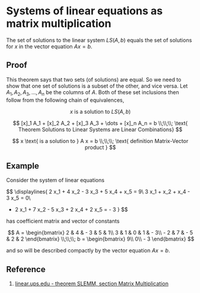 # Systems of linear equations as matrix multiplication

The set of solutions to the linear system $LS(A, b)$ equals the set of solutions for $x$ in the vector equation $A x = b$.

## Proof

This theorem says that two sets (of solutions) are equal. So we need to show that one set of solutions is a subset of the other, and vice versa. Let $A_1, A_2, A_3, \dots , A_n$ be the columns of $A$. Both of these set inclusions then follow from the following chain of equivalences,

$$
x \text{ is a solution to } LS(A, b)
$$

$$
[x]_1 A_1 + [x]_2 A_2 + [x]_3 A_3 + \dots + [x]_n A_n = b
\\;\\;\\;
\text{ Theorem Solutions to Linear Systems are Linear Combinations}
$$

$$
x \text{ is a solution to } A x = b
\\;\\;\\;
\text{ definition Matrix-Vector product }
$$

## Example

Consider the system of linear equations

$$
\displaylines{
2 x_1 + 4 x_2 - 3 x_3 + 5 x_4 + x_5 = 9\\
3 x_1 + x_2 + x_4 - 3 x_5 = 0\\
- 2 x_1 + 7 x_2 - 5 x_3 + 2 x_4 + 2 x_5 = - 3
}
$$

has coefficient matrix and vector of constants

$$
A =
\begin{bmatrix}
    2 & 4 & - 3 & 5 & 1\\
    3 & 1 & 0 & 1 & - 3\\
    - 2 & 7 & - 5 & 2 & 2
\end{bmatrix}
\\;\\;\\;
b =
\begin{bmatrix}
    9\\
    0\\
    - 3
\end{bmatrix}
$$

and so will be described compactly by the vector equation $A x = b$.

## Reference

1. [linear.ups.edu - theorem SLEMM, section Matrix Multiplication](http://linear.ups.edu/html/section-MM.html)